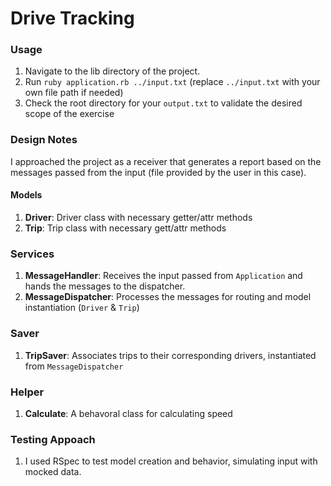# Drive Tracking

### Usage

1) Navigate to the lib directory of the project.
2) Run `ruby application.rb ../input.txt` (replace `../input.txt` with your own file path if needed)
3) Check the root directory for your `output.txt` to validate the desired scope of the exercise

### Design Notes

I approached the project as a receiver that generates a report based on the messages passed from the input (file provided by the user in this case).

#### Models

1) **Driver**: Driver class with necessary getter/attr methods
2) **Trip**: Trip class with necessary gett/attr methods

### Services

1) **MessageHandler**: Receives the input passed from `Application` and hands the messages to the dispatcher.
2) **MessageDispatcher**: Processes the messages for routing and model instantiation (`Driver` & `Trip`)

### Saver

1) **TripSaver**: Associates trips to their corresponding drivers, instantiated from `MessageDispatcher`

### Helper

1) **Calculate**: A behavoral class for calculating speed

### Testing Appoach

1) I used RSpec to test model creation and behavior, simulating input with mocked data.



